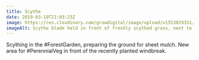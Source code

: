 ```yaml
---
title: Scythe
date: 2019-03-19T21:03:23Z
image: https://res.cloudinary.com/growdigital/image/upload/v1553029331/scythe-EEC67106.jpg
imageAlt: Scythe blade held in front of freshly scythed grass, next to young tree
---
```


Scything in the #ForestGarden, preparing the ground for sheet mulch. New area for #PerennialVeg in front of the recently planted windbreak.

